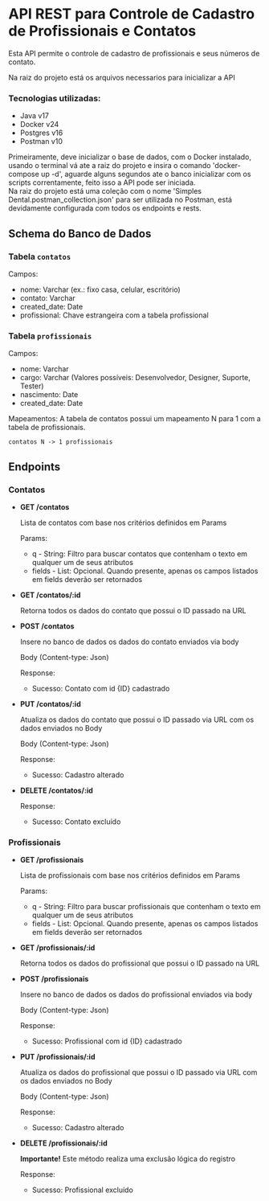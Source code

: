 # API REST para Controle de Cadastro de Profissionais e Contatos

Esta API permite o controle de cadastro de profissionais e seus números de contato.

Na raiz do projeto está os arquivos necessarios para inicializar a API<br/>

### Tecnologias utilizadas:
- Java v17
- Docker v24
- Postgres v16
- Postman v10

Primeiramente, deve inicializar o base de dados, com o Docker instalado, usando o terminal vá ate a raiz do projeto e insira o comando
'docker-compose up -d', aguarde alguns segundos ate o banco inicializar com os scripts correntamente, feito isso a API pode
ser iniciada.<br/>
Na raiz do projeto está uma coleção com o nome 'Simples Dental.postman_collection.json' para ser utilizada no Postman, está devidamente configurada
com todos os endpoints e rests.


## Schema do Banco de Dados

### Tabela `contatos`

Campos:
- nome: Varchar (ex.: fixo casa, celular, escritório)
- contato: Varchar
- created_date: Date
- profissional: Chave estrangeira com a tabela profissional

### Tabela `profissionais`

Campos:
- nome: Varchar
- cargo: Varchar (Valores possíveis: Desenvolvedor, Designer, Suporte, Tester)
- nascimento: Date
- created_date: Date

Mapeamentos: A tabela de contatos possui um mapeamento N para 1 com a tabela de profissionais.

`contatos N -> 1 profissionais`

## Endpoints

### Contatos

- **GET /contatos**

  Lista de contatos com base nos critérios definidos em Params

  Params:
    - q - String: Filtro para buscar contatos que contenham o texto em qualquer um de seus atributos
    - fields - List<String>: Opcional. Quando presente, apenas os campos listados em fields deverão ser retornados

- **GET /contatos/:id**

  Retorna todos os dados do contato que possui o ID passado na URL

- **POST /contatos**

  Insere no banco de dados os dados do contato enviados via body

  Body (Content-type: Json)

  Response:
    - Sucesso: Contato com id {ID} cadastrado

- **PUT /contatos/:id**

  Atualiza os dados do contato que possui o ID passado via URL com os dados enviados no Body

  Body (Content-type: Json)

  Response:
    - Sucesso: Cadastro alterado

- **DELETE /contatos/:id**

  Response:
    - Sucesso: Contato excluído

### Profissionais

- **GET /profissionais**

  Lista de profissionais com base nos critérios definidos em Params

  Params:
    - q - String: Filtro para buscar profissionais que contenham o texto em qualquer um de seus atributos
    - fields - List<String>: Opcional. Quando presente, apenas os campos listados em fields deverão ser retornados

- **GET /profissionais/:id**

  Retorna todos os dados do profissional que possui o ID passado na URL

- **POST /profissionais**

  Insere no banco de dados os dados do profissional enviados via body

  Body (Content-type: Json)

  Response:
    - Sucesso: Profissional com id {ID} cadastrado

- **PUT /profissionais/:id**

  Atualiza os dados do profissional que possui o ID passado via URL com os dados enviados no Body

  Body (Content-type: Json)

  Response:
    - Sucesso: Cadastro alterado

- **DELETE /profissionais/:id**

  **Importante!** Este método realiza uma exclusão lógica do registro

  Response:
    - Sucesso: Profissional excluído
